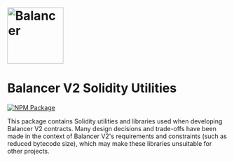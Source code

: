 # <img src="../../logo.svg" alt="Balancer" height="128px">

# Balancer V2 Solidity Utilities

[![NPM Package](https://img.shields.io/npm/v/@balancer-labs/v2-solidity-utils.svg)](https://www.npmjs.org/package/@balancer-labs/v2-solidity-utils)

This package contains Solidity utilities and libraries used when developing Balancer V2 contracts. Many design decisions and trade-offs have been made in the context of Balancer V2's requirements and constraints (such as reduced bytecode size), which may make these libraries unsuitable for other projects.
